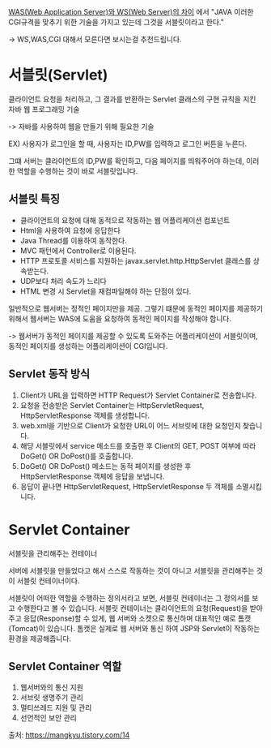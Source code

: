 [WAS(Web Application Server)와 WS(Web Server)의 차이](Spring/WAS_WS.md)
에서 "JAVA 이러한 CGI규격을 맞추기 위한 기술을 가지고 있는데 그것을 서블릿이라고 한다."

-> WS,WAS,CGI 대해서 모른다면 보시는걸 추천드립니다.

# 서블릿(Servlet)
클라이언트 요청을 처리하고, 그 결과를 반환하는 Servlet 클래스의 구현 규칙을 지킨 자바 웹 프로그래밍 기술

-> 자바를 사용하여 웹을 만들기 위해 필요한 기술

EX) 사용자가 로그인을 할 때, 사용자는 ID,PW를 입력하고 로그인 버튼을 누른다.

그떄 서버는 클라이언트의 ID,PW를 확인하고, 다음 페이지를 띄워주어야 하는데, 이러한 역할을 수행하는 것이 바로 서블릿입니다.

## 서블릿 특징
* 클라이언트의 요청에 대해 동적으로 작동하는 웹 어플리케이션 컴포넌트
* Html을 사용하여 요청에 응답한다
* Java Thread를 이용하여 동작한다.
* MVC 패턴에서 Controller로 이용된다.
* HTTP 프로토콜 서비스를 지원하는 javax.servlet.http.HttpServlet 클래스를 상속받는다.
* UDP보다 처리 속도가 느리다
* HTML 변경 시 Servlet을 재컴파일해야 하는 단점이 있다.

일반적으로 웹서버는 정적인 페이지만을 제공. 그렇기 떄문에 동적인 페이지를 제공하기 위해서 웹서버는 WAS에 도움을 요청하여 동적인 페이지를 작성해야 합니다.

-> 웹서버가 동적인 페이지를 제공할 수 있도록 도와주는 어플리케이션이 서블릿이며, 동적인 페이지를 생성하는 어플리케이션이 CGI입니다.

## Servlet 동작 방식
1. Client가 URL을 입력하면 HTTP Request가 Servlet Container로 전송합니다.
2. 요청을 전송받은 Servlet Container는 HttpServletRequest, HttpServletResponse 객체를 생성합니다.
3. web.xml을 기반으로 Client가 요청한 URL이 어느 서브릿에 대한 요청인지 찾습니다.
4. 해당 서블릿에서 service 메소드를 호출한 후 Client의 GET, POST 여부에 따라 DoGet() OR DoPost()를 호출합니다.
5. DoGet() OR DoPost() 메소드는 동적 페이지를 생성한 후 HttpServletResponse 객체에 응답을 보냅니다.
6. 응답이 끝나면 HttpServletRequest, HttpServletResponse 두 객체를 소멸시킵니다.

# Servlet Container
서블릿을 관리해주는 컨테이너

서버에 서블릿을 만들었다고 해서 스스로 작동하는 것이 아니고 서블릿을 관리해주는 것이 서블릿 컨테이너이다.

서블릿이 어떠한 역할을 수행하는 정의서라고 보면, 서블릿 컨테이너는 그 정의서를 보고 수행한다고 볼 수 있습니다. 서블릿 컨테이너는 클라이언트의 요청(Request)을 받아주고 응답(Response)할 수 있게, 웹 서버와 소켓으로 통신하며 대표적인 예로 톰캣(Tomcat)이 있습니다. 톰캣은 실제로 웹 서버와 통신 하여 JSP와 Servlet이 작동하는 환경을 제공해줍니다.

## Servlet Container 역할
1. 웹서버와의 통신 지원
2. 서브릿 생명주기 관리
3. 멀티쓰레드 지원 및 관리
4. 선언적인 보안 관리

출처: https://mangkyu.tistory.com/14